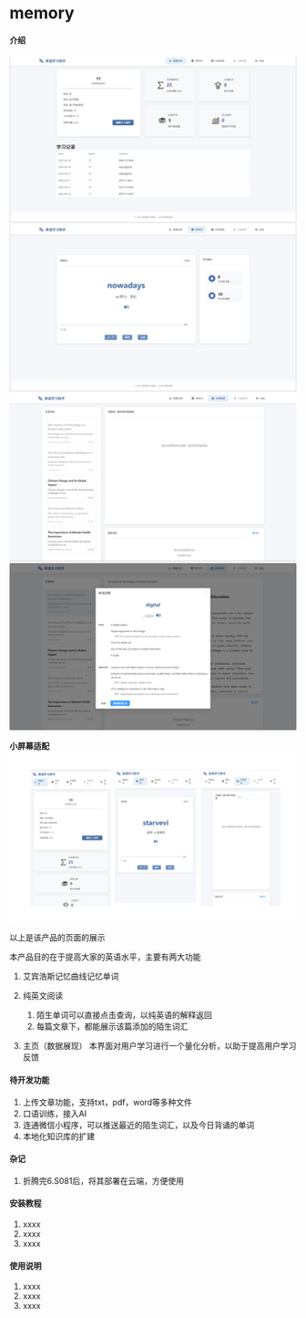 # memory

#### 介绍
![输入图片说明](read/static/home_big.png)
![输入图片说明](read/static/word_big.png)
![输入图片说明](read/static/text_big_1.png)
![输入图片说明](read/static/text_big_2.png)

**小屏幕适配**
![输入图片说明](read/static/small.png)


以上是该产品的页面的展示

本产品目的在于提高大家的英语水平，主要有两大功能
1. 艾宾浩斯记忆曲线记忆单词
2. 纯英文阅读
    1. 陌生单词可以直接点击查询，以纯英语的解释返回
    2. 每篇文章下，都能展示该篇添加的陌生词汇

3. 主页（数据展现）
    本界面对用户学习进行一个量化分析，以助于提高用户学习反馈



#### 待开发功能

1. 上传文章功能，支持txt，pdf，word等多种文件
2. 口语训练，接入AI
3. 连通微信小程序，可以推送最近的陌生词汇，以及今日背诵的单词
4. 本地化知识库的扩建




#### 杂记

1. 折腾完6.S081后，将其部署在云端，方便使用





#### 安装教程

1.  xxxx
2.  xxxx
3.  xxxx

#### 使用说明

1.  xxxx
2.  xxxx
3.  xxxx







